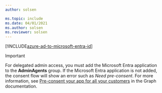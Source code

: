 ```yaml
---
author: solsen

ms.topic: include
ms.date: 04/01/2021
ms.author: solsen
ms.reviewer: solsen
---
```


[!INCLUDE[azure-ad-to-microsoft-entra-id](~/../shared-content/shared/azure-ad-to-microsoft-entra-id.md)]

> [!IMPORTANT]
> For delegated admin access, you must add the Microsoft Entra application to the **AdminAgents** group. If the Microsoft Entra application is not added, the consent flow will show an error such as *Need pre-consent*. For more information, see [Pre-consent your app for all your customers](/graph/auth-cloudsolutionprovider#pre-consent-your-app-for-all-your-customers) in the Graph documentation.
